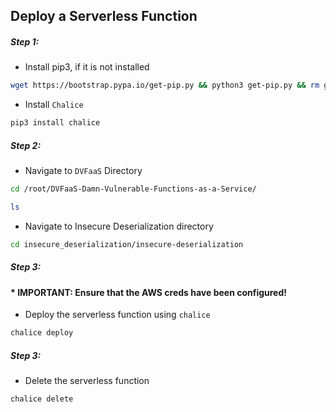 ## Deploy a Serverless Function

##### Step 1:

* Install pip3, if it is not installed

```bash
wget https://bootstrap.pypa.io/get-pip.py && python3 get-pip.py && rm get-pip.py
```

* Install `Chalice`

```bash
pip3 install chalice
```

##### Step 2:

* Navigate to `DVFaaS` Directory

```bash
cd /root/DVFaaS-Damn-Vulnerable-Functions-as-a-Service/

ls
```

* Navigate to Insecure Deserialization directory

```bash
cd insecure_deserialization/insecure-deserialization
```


##### Step 3:

#### * IMPORTANT: Ensure that the AWS creds have been configured!


* Deploy the serverless function using `chalice`

```bash
chalice deploy
```

##### Step 3:

* Delete the serverless function

```bash
chalice delete
```

